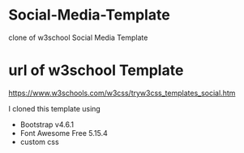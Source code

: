 # Social-Media-Template 
clone of w3school Social Media Template 

# url of w3school Template 
https://www.w3schools.com/w3css/tryw3css_templates_social.htm 

I cloned this template using 
- Bootstrap v4.6.1 
- Font Awesome Free 5.15.4 
- custom css

